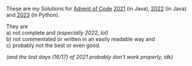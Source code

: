 These are my Solutions for [Advent of Code](https://adventofcode.com/) [2021](https://adventofcode.com/2021) (in Java), [2022](https://adventofcode.com/2022) (in Java) and [2023](https://adventofcode.com/2023) (in Python).

They are <br>
a) not complete and *(especially 2022, lol)* <br>
b) not commentated or written in an easily readable way and <br>
c) probably not the best or even good.

*(and the last days (16/17) of 2021 probably don't work properly, idk)*
